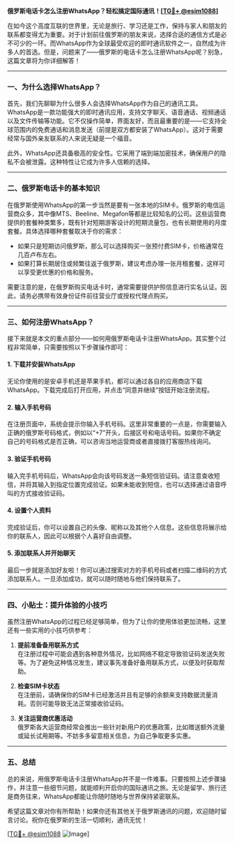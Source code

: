 **俄罗斯电话卡怎么注册WhatsApp？轻松搞定国际通讯！[[TG💪+ @esim1088](https://t.me/s/esim1088)]**

在如今这个高度互联的世界里，无论是旅行、学习还是工作，保持与家人和朋友的联系都变得尤为重要。对于计划前往俄罗斯的朋友来说，选择合适的通信方式是必不可少的一环。而WhatsApp作为全球最受欢迎的即时通讯软件之一，自然成为许多人的首选。但是，问题来了——俄罗斯的电话卡怎么注册WhatsApp呢？别急，这篇文章将为你详细解答！

---

### 一、为什么选择WhatsApp？

首先，我们先聊聊为什么很多人会选择WhatsApp作为自己的通讯工具。WhatsApp是一款功能强大的即时通讯应用，支持文字聊天、语音通话、视频通话以及文件传输等功能。它不仅操作简单，界面友好，而且最重要的是——它支持全球范围内的免费通话和消息发送（前提是双方都安装了WhatsApp）。这对于需要经常与国外亲友联系的人来说无疑是一个福音。

此外，WhatsApp还具备极高的安全性。它采用了端到端加密技术，确保用户的隐私不会被泄露。这种特性让它成为许多人信赖的选择。

---

### 二、俄罗斯电话卡的基本知识

在俄罗斯使用WhatsApp的第一步当然是要有一张本地的SIM卡。俄罗斯的电信运营商众多，其中像MTS、Beeline、Megafon等都是比较知名的公司。这些运营商提供的套餐种类繁多，既有针对短期游客设计的短期流量包，也有长期使用的月度套餐。具体选择哪种套餐取决于你的需求：

- 如果只是短期访问俄罗斯，那么可以选择购买一张预付费SIM卡，价格通常在几百卢布左右。
- 如果打算长期居住或频繁往返于俄罗斯，建议考虑办理一张月租套餐，这样可以享受更优惠的价格和服务。

需要注意的是，在俄罗斯购买电话卡时，通常需要提供护照信息进行实名认证。因此，请务必携带有效身份证件前往营业厅或授权代理点购买。

---

### 三、如何注册WhatsApp？

接下来就是本文的重点部分——如何用俄罗斯电话卡注册WhatsApp。其实整个过程非常简单，只需要按照以下步骤操作即可：

#### 1. 下载并安装WhatsApp
无论你使用的是安卓手机还是苹果手机，都可以通过各自的应用商店下载WhatsApp。下载完成后打开应用，并点击“同意并继续”按钮开始注册流程。

#### 2. 输入手机号码
在注册页面中，系统会提示你输入手机号码。这里非常重要的一点是，你需要输入正确的俄罗斯号码格式，例如以“+7”开头，后接区号和电话号码。如果你不确定自己的号码格式是否正确，可以咨询当地运营商或者直接拨打客服热线询问。

#### 3. 验证手机号码
输入完手机号码后，WhatsApp会向该号码发送一条短信验证码。请注意查收短信，并将其输入到指定位置完成验证。如果未能收到短信，也可以选择通过语音呼叫的方式接收验证码。

#### 4. 设置个人资料
完成验证后，你可以设置自己的头像、昵称以及其他个人信息。这些信息将展示给你的联系人，因此可以根据个人喜好自由调整。

#### 5. 添加联系人并开始聊天
最后一步就是添加好友啦！你可以通过搜索对方的手机号码或者扫描二维码的方式添加联系人。一旦添加成功，就可以随时随地与他们保持联系了。

---

### 四、小贴士：提升体验的小技巧

虽然注册WhatsApp的过程已经足够简单，但为了让你的使用体验更加流畅，这里还有一些实用的小技巧供参考：

1. **提前准备备用联系方式**  
   在注册过程中可能会遇到各种意外情况，比如网络不稳定导致验证码发送失败等。为了避免这种情况发生，建议事先准备好备用联系方式，以便及时获取帮助。

2. **检查SIM卡状态**  
   在注册前，请确保你的SIM卡已经激活并且有足够的余额来支持数据流量消耗。否则可能导致无法正常接收验证码。

3. **关注运营商优惠活动**  
   俄罗斯各大运营商经常会推出一些针对新用户的优惠政策，比如赠送额外流量或延长试用期等。不妨多多留意相关信息，为自己争取更多实惠。

---

### 五、总结

总的来说，用俄罗斯电话卡注册WhatsApp并不是一件难事。只要按照上述步骤操作，并注意一些细节问题，就能顺利开启你的国际通讯之旅。无论是留学、旅行还是商务往来，WhatsApp都能让你随时随地与世界保持紧密联系。

希望这篇文章对你有所帮助！如果你还有其他关于俄罗斯通讯的问题，欢迎随时留言讨论。祝你在俄罗斯的生活一切顺利，通讯无忧！

[[TG💪+ @esim1088](https://t.me/s/esim1088) ![Image](https://i.postimg.cc/4NQfJmqS/Snipaste-2025-05-13-00-14-12.png)]